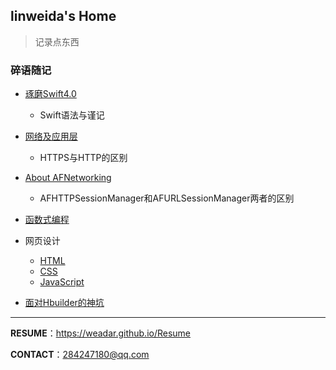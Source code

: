 ## linweida's Home

> 记录点东西

### 碎语随记

- [琢磨Swift4.0](https://weadar.github.io/Swift)
  - Swift语法与谨记
- [网络及应用层](https://weadar.github.io/Network)
  - HTTPS与HTTP的区别
- [About AFNetworking](https://weadar.github.io/AFNetworking)
  - AFHTTPSessionManager和AFURLSessionManager两者的区别
- [函数式编程](https://weadar.github.io/ReactiveCocoa)



- 网页设计
  - [HTML](https://weadar.github.io/HTML)
  - [CSS](https://weadar.github.io/CSS)
  - [JavaScript](https://weadar.github.io/JavaScript)

- [面对Hbuilder的神坑](https://weadar.github.io/Hbuilder)


---

**RESUME**：https://weadar.github.io/Resume

**CONTACT**：284247180@qq.com

